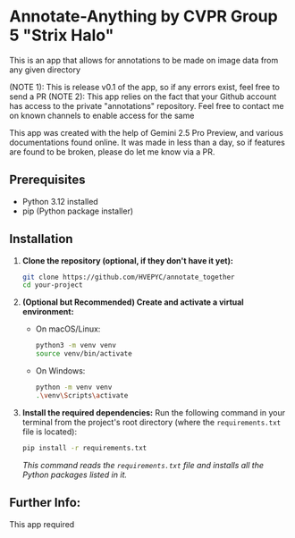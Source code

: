 # Annotate-Anything by CVPR Group 5 "Strix Halo"

This is an app that allows for annotations to be made on image data from any given directory

(NOTE 1): This is release v0.1 of the app, so if any errors exist, feel free to send a PR
(NOTE 2): This app relies on the fact that your Github account has access to the private "annotations" repository. Feel free to contact me on known channels to enable access for the same

This app was created with the help of Gemini 2.5 Pro Preview, and various documentations found online. It was made in less than a day, so if features are found to be broken, please do let me know via a PR.

## Prerequisites

*   Python 3.12 installed
*   pip (Python package installer)

## Installation

1.  **Clone the repository (optional, if they don't have it yet):**
    ```bash
    git clone https://github.com/HVEPYC/annotate_together
    cd your-project
    ```

2.  **(Optional but Recommended) Create and activate a virtual environment:**
    *   On macOS/Linux:
        ```bash
        python3 -m venv venv
        source venv/bin/activate
        ```
    *   On Windows:
        ```bash
        python -m venv venv
        .\venv\Scripts\activate
        ```

3.  **Install the required dependencies:**
    Run the following command in your terminal from the project's root directory (where the `requirements.txt` file is located):

    ```bash
    pip install -r requirements.txt
    ```
    *This command reads the `requirements.txt` file and installs all the Python packages listed in it.*

## Further Info:

This app required
